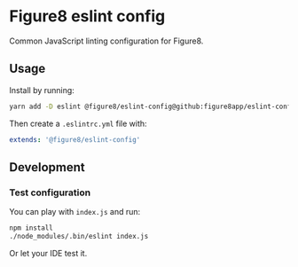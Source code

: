# Figure8 eslint config

Common JavaScript linting configuration for Figure8.

## Usage

Install by running:

```bash
yarn add -D eslint @figure8/eslint-config@github:figure8app/eslint-config
```

Then create a `.eslintrc.yml` file with:

```yaml
extends: '@figure8/eslint-config'
```

## Development

### Test configuration

You can play with `index.js` and run:

```bash
npm install
./node_modules/.bin/eslint index.js
```

Or let your IDE test it.
